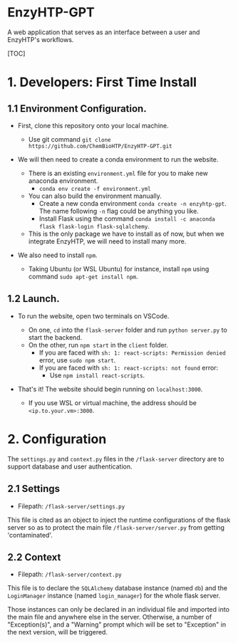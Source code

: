 # EnzyHTP-GPT

A web application that serves as an interface between a user and EnzyHTP's workflows.

[TOC]

# 1. Developers: First Time Install

## 1.1 Environment Configuration.

* First, clone this repository onto your local machine.
  * Use git command `git clone https://github.com/ChemBioHTP/EnzyHTP-GPT.git`

* We will then need to create a conda environment to run the website.
  * There is an existing `environment.yml` file for you to make new anaconda environment.
    * `conda env create -f environment.yml`
  * You can also build the environment manually.
    * Create a new conda environment `conda create -n enzyhtp-gpt`. The name following `-n` flag could be anything you like.
    * Install Flask using the command `conda install -c anaconda flask flask-login flask-sqlalchemy`.
  * This is the only package we have to install as of now, but when we integrate EnzyHTP, we will need to install many more.

* We also need to install `npm`.
  * Taking Ubuntu (or WSL Ubuntu) for instance, install `npm` using command `sudo apt-get install npm`.

## 1.2 Launch.

* To run the website, open two terminals on VSCode.
  * On one, `cd` into the `flask-server` folder and run `python server.py` to start the backend.
  * On the other, run `npm start` in the `client` folder.
    * If you are faced with `sh: 1: react-scripts: Permission denied` error, use `sudo npm start`.
    * If you are faced with `sh: 1: react-scripts: not found` error:
      * Use `npm install react-scripts`.

* That's it! The website should begin running on `localhost:3000`.
  * If you use WSL or virtual machine, the address should be `<ip.to.your.vm>:3000`.

# 2. Configuration

The `settings.py` and `context.py` files in the `/flask-server` directory are to support database and user authentication.

## 2.1 Settings

- Filepath: `/flask-server/settings.py`

This file is cited as an object to inject the runtime configurations of the flask server so as to protect the main file `/flask-server/server.py` from getting 'contaminated'.

## 2.2 Context

- Filepath: `/flask-server/context.py`

This file is to declare the `SQLAlchemy` database instance (named `db`) and the `LoginManager` instance (named `login_manager`) for the whole flask server.

Those instances can only be declared in an individual file and imported into the main file and anywhere else in the server. Otherwise, a number of "Exception(s)", and a "Warning" prompt which will be set to "Exception" in the next version, will be triggered.